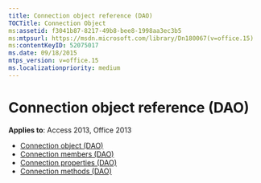 ```yaml
---
title: Connection object reference (DAO)
TOCTitle: Connection Object
ms:assetid: f3041b87-8217-49b8-bee8-1998aa3ec3b5
ms:mtpsurl: https://msdn.microsoft.com/library/Dn180067(v=office.15)
ms:contentKeyID: 52075017
ms.date: 09/18/2015
mtps_version: v=office.15
ms.localizationpriority: medium
---
```


# Connection object reference (DAO)

**Applies to**: Access 2013, Office 2013

- [Connection object (DAO)](connection-object-dao.md)
- [Connection members (DAO)](connection-members-dao.md)
- [Connection properties (DAO)](connection-properties-dao.md)
- [Connection methods (DAO)](connection-methods-dao.md)

